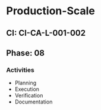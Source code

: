 # Production-Scale

## CI: CI-CA-L-001-002
## Phase: 08

### Activities
- Planning
- Execution
- Verification
- Documentation
